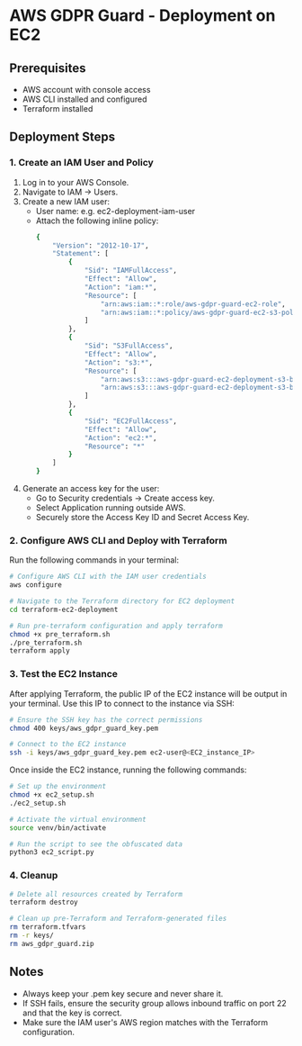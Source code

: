 # AWS GDPR Guard - Deployment on EC2

## Prerequisites
* AWS account with console access
* AWS CLI installed and configured
* Terraform installed


## Deployment Steps

### 1. Create an IAM User and Policy

1. Log in to your AWS Console.
2. Navigate to IAM → Users.
3. Create a new IAM user:
    * User name: e.g. ec2-deployment-iam-user
    * Attach the following inline policy:
        ```sh
        {
            "Version": "2012-10-17",
            "Statement": [
                {
                    "Sid": "IAMFullAccess",
                    "Effect": "Allow",
                    "Action": "iam:*",
                    "Resource": [
                        "arn:aws:iam::*:role/aws-gdpr-guard-ec2-role",
                        "arn:aws:iam::*:policy/aws-gdpr-guard-ec2-s3-policy"
                    ]
                },
                {
                    "Sid": "S3FullAccess",
                    "Effect": "Allow",
                    "Action": "s3:*",
                    "Resource": [
                        "arn:aws:s3:::aws-gdpr-guard-ec2-deployment-s3-bucket-*",
                        "arn:aws:s3:::aws-gdpr-guard-ec2-deployment-s3-bucket-*/*"
                    ]
                },
                {
                    "Sid": "EC2FullAccess",
                    "Effect": "Allow",
                    "Action": "ec2:*",
                    "Resource": "*"
                }
            ]
        }
        ```
4. Generate an access key for the user:
    * Go to Security credentials → Create access key.
    * Select Application running outside AWS.
    * Securely store the Access Key ID and Secret Access Key.


### 2. Configure AWS CLI and Deploy with Terraform

Run the following commands in your terminal:
```sh
# Configure AWS CLI with the IAM user credentials
aws configure

# Navigate to the Terraform directory for EC2 deployment
cd terraform-ec2-deployment

# Run pre-terraform configuration and apply terraform
chmod +x pre_terraform.sh
./pre_terraform.sh
terraform apply
```


### 3. Test the EC2 Instance

After applying Terraform, the public IP of the EC2 instance will be output in your terminal. Use this IP to connect to the instance via SSH:
```sh
# Ensure the SSH key has the correct permissions
chmod 400 keys/aws_gdpr_guard_key.pem

# Connect to the EC2 instance
ssh -i keys/aws_gdpr_guard_key.pem ec2-user@<EC2_instance_IP>
```

Once inside the EC2 instance, running the following commands:
```sh
# Set up the environment
chmod +x ec2_setup.sh
./ec2_setup.sh

# Activate the virtual environment
source venv/bin/activate

# Run the script to see the obfuscated data
python3 ec2_script.py
```


### 4. Cleanup

```sh
# Delete all resources created by Terraform
terraform destroy

# Clean up pre-Terraform and Terraform-generated files
rm terraform.tfvars
rm -r keys/
rm aws_gdpr_guard.zip
```


## Notes

* Always keep your .pem key secure and never share it.
* If SSH fails, ensure the security group allows inbound traffic on port 22 and that the key is correct.
* Make sure the IAM user's AWS region matches with the Terraform configuration.